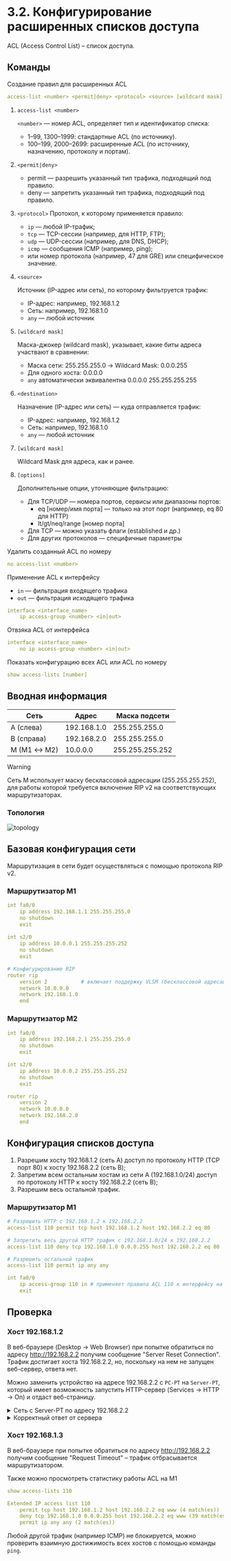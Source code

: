 # 3.2. Конфигурирование расширенных списков доступа
ACL (Access Control List) – список доступа.

## Команды
Создание правил для расширенных ACL
```yaml
access-list <number> <permit|deny> <protocol> <source> [wildcard mask] <destination> [wildcard mask] [options]
```
1. `access-list <number>`

    `<number>` — номер ACL, определяет тип и идентификатор списка:
    - 1–99, 1300–1999: стандартные ACL (по источнику).
    - 100–199, 2000–2699: расширенные ACL (по источнику, назначению, протоколу и портам).

2. `<permit|deny>`
    - permit — разрешить указанный тип трафика, подходящий под правило.
    - deny — запретить указанный тип трафика, подходящий под правило.
3. `<protocol>`
    Протокол, к которому применяется правило:
    - `ip` — любой IP-трафик;
    - `tcp` — TCP-сессии (например, для HTTP, FTP);
    - `udp` — UDP-сессии (например, для DNS, DHCP);
    - `icmp` — сообщения ICMP (например, ping);
    - или номер протокола (например, 47 для GRE) или специфическое значение.
4. `<source>`

    Источник (IP-адрес или сеть), по которому фильтруется трафик:
    - IP-адрес: например, 192.168.1.2
    - Сеть: например, 192.168.1.0
    - `any` — любой источник
5. `[wildcard mask]`
    
    Маска-джокер (wildcard mask), указывает, какие биты адреса участвают в сравнении:
    
    - Маска сети: 255.255.255.0 → Wildcard Mask: 0.0.0.255
    - Для одного хоста: 0.0.0.0
    - `any` автоматически эквивалентна 0.0.0.0 255.255.255.255
6. `<destination>`
    
    Назначение (IP-адрес или сеть) — куда отправляется трафик:
    - IP-адрес: например, 192.168.1.2
    - Сеть: например, 192.168.1.0
    - `any` — любой источник
7. `[wildcard mask]`

    Wildcard Mask для адреса, как и ранее.
8. `[options]`

    Дополнительные опции, уточняющие фильтрацию:
    - Для TCP/UDP — номера портов, сервисы или диапазоны портов:
        - eq [номер/имя порта] — только на этот порт (например, eq 80 для HTTP)
        - lt/gt/neq/range [номер порта]
    - Для TCP — можно указать флаги (established и др.)
    - Для других протоколов — специфичные параметры

Удалить созданный ACL по номеру
```yaml
no access-list <number>
```

Применение ACL к интерфейсу
- `in` — фильтрация входящего трафика
- `out` — фильтрация исходящего трафика
```yaml
interface <interface_name>
    ip access-group <number> <in|out>
```

Отвзяка ACL от интерфейса
```yaml
interface <interface_name>
    no ip access-group <number> <in|out>
```

Показать конфигурацию всех ACL или ACL по номеру
```yaml
show access-lists [number]
```

## Вводная информация
| Сеть        | Адрес       | Маска подсети   |
|------------ |-------------|-----------------|
| A (слева)   | 192.168.1.0 | 255.255.255.0   |
| B (справа)  | 192.168.2.0 | 255.255.255.0   |
| M (M1 ↔ M2) | 10.0.0.0    | 255.255.255.252 |

> [!WARNING]
> Сеть M использует маску бесклассовой адресации (255.255.255.252), для работы которой требуется включение RIP v2 на соответствующих маршрутизаторах.

### Топология
![topology](https://i.imgur.com/rasnj1N.png)

## Базовая конфигурация сети
Маршрутизация в сети будет осуществляться с помощью протокола RIP v2.

### Маршрутизатор M1
```yaml
int fa0/0
    ip address 192.168.1.1 255.255.255.0
    no shutdown
    exit
    
int s2/0
    ip address 10.0.0.1 255.255.255.252
    no shutdown
    exit

# Конфигурирование RIP
router rip
    version 2           # включает поддержку VLSM (бесклассовой адресации)
    network 10.0.0.0
    network 192.168.1.0
    end
```

### Маршрутизатор M2
```yaml
int fa0/0
    ip address 192.168.2.1 255.255.255.0
    no shutdown
    exit

int s2/0
    ip address 10.0.0.2 255.255.255.252
    no shutdown
    exit

router rip
    version 2
    network 10.0.0.0
    network 192.168.2.0
    end
```

## Конфигурация списков доступа
1. Разрешим хосту 192.168.1.2 (сеть A) доступ по протоколу HTTP (TCP порт 80) к хосту 192.168.2.2 (сеть B);
2. Запретим всем остальным хостам из сети A (192.168.1.0/24) доступ по протоколу HTTP к хосту 192.168.2.2 (сеть B);
3. Разрешим весь остальной трафик.

### Маршрутизатор M1
```yaml
# Разрешить HTTP с 192.168.1.2 к 192.168.2.2
access-list 110 permit tcp host 192.168.1.2 host 192.168.2.2 eq 80

# Запретить весь другой HTTP трафик с 192.168.1.0/24 к 192.168.2.2
access-list 110 deny tcp 192.168.1.0 0.0.0.255 host 192.168.2.2 eq 80

# Разрешить остальной трафик
access-list 110 permit ip any any

int fa0/0
    ip access-group 110 in # применяет правила ACL 110 к интерфейсу на вход
    exit
```

## Проверка
### Хост 192.168.1.2
В веб-браузере (Desktop → Web Browser) при попытке обратиться по адресу http://192.168.2.2 получим сообщение "Server Reset Connection". Трафик достигает хоста 192.168.2.2, но, поскольку на нем не запущен веб-сервер, ответа нет.

Можно заменить устройство на адресе 192.168.2.2 c `PC-PT` на `Server-PT`, который имеет возможность запустить HTTP-сервер (Services → HTTP → On) и отдаст веб-страницу.

<details>
  <summary>Сеть с Server-PT по адресу 192.168.2.2</summary>

  ![Сеть с Server-PT](https://i.imgur.com/xVMF3l8.png)
</details>


<details>
  <summary>Корректный ответ от сервера</summary>

  ![Корректный ответ от сервера](https://i.imgur.com/kVhjUFg.png)
</details>


### Хост 192.168.1.3
В веб-браузере при попытке обратиться по адресу http://192.168.2.2 получим сообщение "Request Timeout" – трафик отбрасывается маршрутизатором.


Также можно просмотреть статистику работы ACL на M1
```yaml
show access-lists 110
```
```yaml
Extended IP access list 110
    permit tcp host 192.168.1.2 host 192.168.2.2 eq www (4 match(es))
    deny tcp 192.168.1.0 0.0.0.255 host 192.168.2.2 eq www (39 match(es))
    permit ip any any (2 match(es))
```

Любой другой трафик (например ICMP) не блокируется, можно проверить взаимную достижимость всех хостов с помощью команды `ping`.

